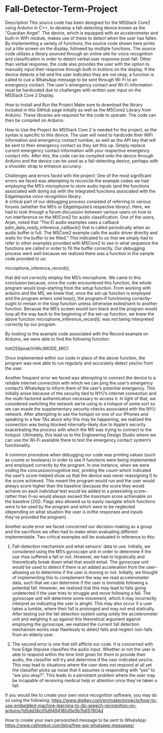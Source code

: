 # Fall-Detector-Term-Project
Description
This source code has been designed for the M5Stack Core2 using Arduino in C++, to develop a fall-detecting device known as the "Guardian Angel". 
The device, which is equipped with an accelerometer and built-in WiFi module, makes use of these to detect when the user has fallen.
By implementing a variety of functions, the source code shown here prints out a title screen on the display, followed by multiple functions. 
The source code utilizes a library sourced through an online site for voice recognition and classification in order to detect verbal user response post-fall.
Other than verbal response, the code also provides the user with the option to manually input their response through built-in buttons on the display.
If the device detects a fall and the user indicates they are not okay, a function is called to cue a WhatsApp message to be sent through Wi-Fi to an emergency contact.
The user's emergency contact and Wi-Fi information must be hardcoded due to challenges with written user input on the M5Stack Core 2 Display.

How to Install and Run the Project
Make sure to download the library included in this GitHub page initially as well as the M5Core2 Library from Arduino.
These libraries are required for the code to operate. 
The code can then be compiled on Arduino.

How to Use the Project
An M5Stack Core 2 is needed for the project, as the syntax is specific to this device.
The user will need to hardcode their WiFi information and emergency contact number, as well as the API key that will be sent to their emergency contact as they set this up.
Simply replace current emergency contact information with your respective emergency contact info.
After this, the code can be compiled onto the device through Arduino and the device can be used as a fall-detecting device, perhaps with a shoulder strap to enhance accuracy.

Challenges and errors faced with the project:
One of the most significant errors we faced was attempting to reconcile the example codes we had employing the M5’s microphone to store audio inputs (and the functions associated with doing so) with the integrated functions associated with the EdgeImpulse voice recognition library.  
A critical part of our debugging process consisted of referring to various forums (whether the M5’s or EdgeImpulse’s respective library). 
Here, we had to look through a forum discussion between various users on how to run interference on the M5Core2 for audio classification. 
One of the users, Arjan, noted that “The EI audio examples uses a callback pdm_data_ready_inference_callback() that is called periodically when an audio buffer is full. 
The M5Core2 example calls the audio driver directly and waits for the buffer to be filled.”
This indicated to us that we simply had to refer to other examples provided with M5Core2 to see in what sequence the functions are called in order to fill the buffer correctly. 
Our debugging process went well because we realized there was a function in the sample code provided to us:

microphone_inference_record();

that did not correctly employ the M5’s microphone. 
We came to this conclusion because, once the code encountered this function, the whole program would loop–starting from the setup function. 
From working with arduino and the M5, we knew that, once the set-up function is employed and the program enters void loop(), the program–if functioning correctly–ought to remain in the loop function unless otherwise exited/sent to another function.
Because the M5’s screen would turn black and the program would loop all the way back to the beginning of the set-up function, we knew the above function microphone_inference_record(); was not being interpreted correctly by our program.

By looking to the example code associated with the Record example on Arduino, we were able to find the following function:

InitI2SSpeakOrMic(MODE_MIC)

Once implemented within our code in place of the above function, the program was now able to run regularly and accurately detect yes/no from the user.


Another frequent error we faced was attempting to connect the device to a reliable internet connection with which we can ping the user’s emergency contact’s WhatsApp to inform them of the user’s potential emergency. 
This initially arose because of the security tied to NYU’s internet connection and the multi-factored authentication necessary to access it. 
In light of that, we considered switching the network we’re using to a hotspot of some sort so we can evade the supplementary security checks associated with the NYU network. 
After attempting to use the hotspot on one of our iPhones and speaking to a few TAs about why this may be happening, we realized the connection was being blocked internally–likely due to Apple’s security exacerbating the process with which the M5 was trying to connect to the hotspot. 
Ultimately, this lead us to the Engineering Design Studio where we can use the Wi-Fi available there to test the emergency contact system’s functionality.

A common procedure when debugging our code was printing values (such as counts or booleans) in order to see if functions were being implemented and employed correctly by the program. 
In one instance, when we were coding the concussion/cognitive test, printing the count–which indicated the user’s score–helped show us that the device was never reassigning 0 to the score achieved. 
This meant the program would run and the user would always score higher than the baseline (because the score they would achieve on each individual test would be added to a preexisting score–rather than 0–so would always exceed the maximum score achievable on the baseline [20]). 
Flags also allowed us to easily navigate which functions were to be used by the program and which were to be neglected (depending on what situation the user is in/the responses and inputs they’ve provided the program).

Another acute error we faced concerned our decision-making as a group and the sacrifices we often had to make when evaluating different implementable. 
Two critical examples will be evaluated in reference to this:
1. Fall-detection mechanism and what sensors’ data to use. 
Initially, we considered using the M5’s gyroscope unit in order to determine if the use rhsa suffered a fall or not. 
However, we had to logistically and theoretically break down what that would entail. 
The gyroscope unit would be used to detect if there is an added acceleration from the user–allowing us to determine if the user is moving or not. 
Initially, we thought of implementing this to complement the way we read accelerometer data, such that we can determine if the user is immobile following a potential fall. 
However, we realized that this may lead to falls going undetected if the user tries to struggle and move following a fall. 
The gyroscope unit will determine some movement, which it may incorrectly interpret as indicating the user is alright. 
This may also occur if a user takes a tumble, where their fall is prolonged and may not end statically. 
After testing out the fall detection system using solely the accelerometer unit and weighing it up against this theoretical argument against employing the gyroscope, we realized the current fall detection mechanism works near flawlessly to detect falls and neglect non-falls from an elderly user.

2. The second error is one that still afflicts our code. 
It is concerned with how Edge Impulse classifies the audio input. 
Whether or not the user is able to respond within the time limit given for them to provide their audio, the classifier will try and determine if the user indicated yes/no. 
This may lead to situations where the user does not respond at all yet the classifier picks up noise that it assumes is responding with “yes” to “are you okay?”. 
This leads to a persistent problem where the user may be incapable of receiving medical help or attention once they’ve taken a fall.


If you would like to create your own voice recognition software, you may do so using the following:
https://www.digikey.com/en/maker/projects/how-to-use-embedded-machine-learning-to-do-speech-recognition-on-arduino/1d5dd38c05d9494180d5e5b7b657804d

How to create your own personzlied message to be sent to WhatsApp:
https://www.callmebot.com/blog/free-api-whatsapp-messages/
